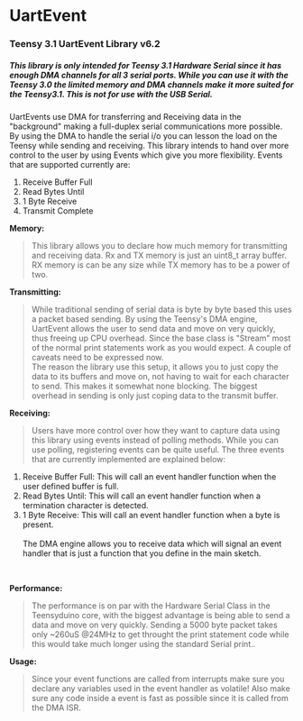 UartEvent
=========
<h3>Teensy 3.1 UartEvent Library v6.2</h3>

<h5>This library is only intended for Teensy 3.1 Hardware Serial since it has enough DMA channels for all 3 serial ports. While you can use it with the Teensy 3.0 the limited memory and DMA channels make it more suited for the Teensy3.1. This is not for use with the USB Serial.</h5>

UartEvents use DMA for transferring and Receiving data in the "background" making a full-duplex serial communications more possible. By using the DMA to handle the serial i/o you can lesson the load on the Teensy while sending and receiving. This library intends to hand over more control to the user by using Events which give you more flexibility.
Events that are supported currently are:<br>
1.  Receive Buffer Full<br>
2.  Read Bytes Until<br>
3.  1 Byte Receive<br>
4.  Transmit Complete<br>

<b>Memory:</b><br>
> This library allows you to declare how much memory for transmitting and receiving data. Rx and TX memory is just an uint8_t array buffer. RX memory is can be any size while TX memory has to be a power of two.<br>

<b>Transmitting:</b><br>
> While traditional sending of serial data is byte by byte based this uses a packet based sending. By using the Teensy's DMA engine, UartEvent allows the user to send data and move on very quickly, thus freeing up CPU overhead. Since the base class is "Stream" most of the normal print statements work as you would expect. A couple of caveats need to be expressed now.<br>
The reason the library use this setup, it allows you to just copy the data to its buffers and move on, not having to wait for each character to send. This makes it somewhat none blocking. The biggest overhead in sending is only just coping data to the transmit buffer.<br>

<b>Receiving:</b><br>
> Users have more control over how they want to capture data using this library using events instead of polling methods. While you can use polling, registering events can be quite useful. The three events that are currently implemented are explained below:<br>
1.  Receive Buffer Full: This will call an event handler function when the user defined buffer is full.<br>
2.  Read Bytes Until: This will call an event handler function when a termination character is detected.<br>
3.  1 Byte Receive: This will call an event handler function when a byte is present.<br><br>
The DMA engine allows you to receive data which will signal an event handler that is just a function that you define in the main sketch.
<br>

<b>Performance:</b><br>
>The performance is on par with the Hardware Serial Class in the Teensyduino core, with the biggest advantage is being able to send a data and move on very quickly. Sending a 5000 byte packet takes only ~260uS @24MHz to get throught the print statement code while this would take much longer using the standard Serial print..<br>
</ul>

<b>Usage:</b><br>
>Since your event functions are called from interrupts make sure you declare any variables used in the event handler as volatile! Also make sure any code inside a event is fast as possible since it is called from the DMA ISR.
